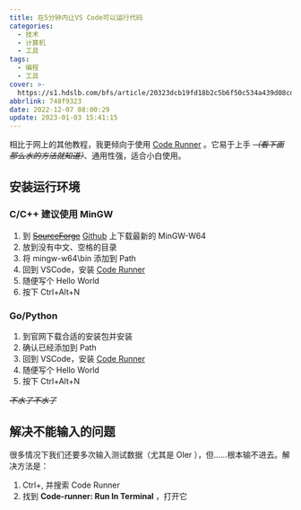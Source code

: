 ```yaml
---
title: 在5分钟内让VS Code可以运行代码
categories:
  - 技术
  - 计算机
  - 工具
tags:
  - 编程
  - 工具
cover: >-
  https://s1.hdslb.com/bfs/article/20323dcb19fd18b2c5b6f50c534a439d08cd558e.jpg
abbrlink: 748f9323
date: 2022-12-07 08:00:29
update: 2023-01-03 15:41:15
---
```


相比于网上的其他教程，我更倾向于使用 [Code Runner](https://marketplace.visualstudio.com/items?itemName=formulahendry.code-runner) 。它易于上手 ~~*（看下面那么水的方法就知道）*~~、通用性强，适合小白使用。

<!-- more -->

## 安装运行环境

### C/C++ 建议使用 MinGW

1. 到 ~~[SourceForge](http://sourceforge.net/projects/mingw-w64/files/mingw-w64/)~~ [Github](https://github.com/niXman/mingw-builds-binaries/releases) 上下载最新的 MinGW-W64
2. 放到没有中文、空格的目录
3. 将 mingw-w64\bin 添加到 Path
4. 回到 VSCode，安装 [Code Runner](https://marketplace.visualstudio.com/items?itemName=formulahendry.code-runner)
5. 随便写个 Hello World
6. 按下 Ctrl+Alt+N

### Go/Python

1. 到官网下载合适的安装包并安装
2. 确认已经添加到 Path
3. 回到 VSCode，安装 [Code Runner](https://marketplace.visualstudio.com/items?itemName=formulahendry.code-runner)
4. 随便写个 Hello World
5. 按下 Ctrl+Alt+N

~~*不水了不水了*~~ 

## 解决不能输入的问题

很多情况下我们还要多次输入测试数据（尤其是 OIer ），但……根本输不进去。解决方法是：

1. Ctrl+, 并搜索 Code Runner
2. 找到 **Code-runner: Run ln Terminal** ，打开它
